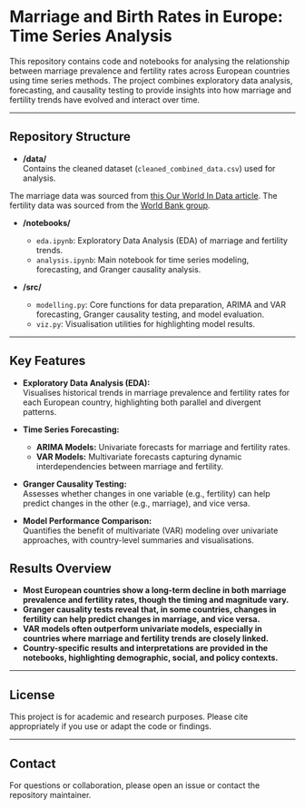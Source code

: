 # Marriage and Birth Rates in Europe: Time Series Analysis

This repository contains code and notebooks for analysing the relationship between marriage prevalence and fertility rates across European countries using time series methods. The project combines exploratory data analysis, forecasting, and causality testing to provide insights into how marriage and fertility trends have evolved and interact over time.

---

## Repository Structure

- **/data/**  
  Contains the cleaned dataset (`cleaned_combined_data.csv`) used for analysis.

The marriage data was sourced from [this Our World In Data article](https://ourworldindata.org/marriages-and-divorces#:~:text=Overall%2C%20we%20see%20a%20global,married%20or%20in%20a%20union.).
The fertility data was sourced from the [World Bank group](https://data.worldbank.org/indicator/SP.DYN.TFRT.IN?end=2023&start=1960&view=chart).

- **/notebooks/**  
  - `eda.ipynb`: Exploratory Data Analysis (EDA) of marriage and fertility trends.
  - `analysis.ipynb`: Main notebook for time series modeling, forecasting, and Granger causality analysis.

- **/src/**  
  - `modelling.py`: Core functions for data preparation, ARIMA and VAR forecasting, Granger causality testing, and model evaluation.
  - `viz.py`: Visualisation utilities for highlighting model results.

---

## Key Features

- **Exploratory Data Analysis (EDA):**  
  Visualises historical trends in marriage prevalence and fertility rates for each European country, highlighting both parallel and divergent patterns.

- **Time Series Forecasting:**  
  - **ARIMA Models:** Univariate forecasts for marriage and fertility rates.
  - **VAR Models:** Multivariate forecasts capturing dynamic interdependencies between marriage and fertility.

- **Granger Causality Testing:**  
  Assesses whether changes in one variable (e.g., fertility) can help predict changes in the other (e.g., marriage), and vice versa.

- **Model Performance Comparison:**  
  Quantifies the benefit of multivariate (VAR) modeling over univariate approaches, with country-level summaries and visualisations.

## Results Overview
- **Most European countries show a long-term decline in both marriage prevalence and fertility rates, though the timing and magnitude vary.**
- **Granger causality tests reveal that, in some countries, changes in fertility can help predict changes in marriage, and vice versa.**
- **VAR models often outperform univariate models, especially in countries where marriage and fertility trends are closely linked.**
- **Country-specific results and interpretations are provided in the notebooks, highlighting demographic, social, and policy contexts.**

---

## License

This project is for academic and research purposes. Please cite appropriately if you use or adapt the code or findings.

---

## Contact

For questions or collaboration, please open an issue or contact the repository maintainer.

